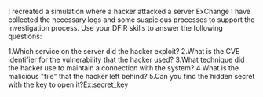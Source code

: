 I recreated a simulation where a hacker attacked a server ExChange
I have collected the necessary logs and some suspicious processes to support the investigation process. Use your DFIR skills to answer the following questions:

1.Which service on the server did the hacker exploit?
2.What is the CVE identifier for the vulnerability that the hacker used?
3.What technique did the hacker use to maintain a connection with the system?
4.What is the malicious "file" that the hacker left behind?
5.Can you find the hidden secret with the key to open it?Ex:secret_key